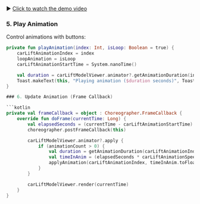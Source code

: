 ▶️ [Click to watch the demo video](https://github.com/user-attachments/assets/f1ed116b-1da1-4177-aed8-a8bf52f356ab)
### 5. Play Animation

Control animations with buttons:

```kotlin
private fun playAnimation(index: Int, isLoop: Boolean = true) {
    carLiftAnimationIndex = index
    loopAnimation = isLoop
    carLiftAnimationStartTime = System.nanoTime()

    val duration = carLiftModelViewer.animator?.getAnimationDuration(index) ?: 0f
    Toast.makeText(this, "Playing animation ($duration seconds)", Toast.LENGTH_SHORT).show()
}

### 6. Update Animation (Frame Callback)

```kotlin
private val frameCallback = object : Choreographer.FrameCallback {
    override fun doFrame(currentTime: Long) {
        val elapsedSeconds = (currentTime - carLiftAnimationStartTime).toDouble() / 1_000_000_000
        choreographer.postFrameCallback(this)

        carLiftModelViewer.animator?.apply {
            if (animationCount > 0) {
                val duration = getAnimationDuration(carLiftAnimationIndex)
                val timeInAnim = (elapsedSeconds * carLiftAnimationSpeed % duration)
                applyAnimation(carLiftAnimationIndex, timeInAnim.toFloat())
            }
        }

        carLiftModelViewer.render(currentTime)
    }
}

